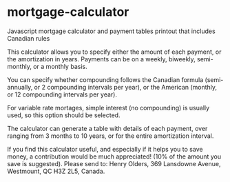 mortgage-calculator
===================

Javascript mortgage calculator and payment tables printout that includes Canadian rules

This calculator allows you to specify either the amount of each payment, or the amortization in years. 
Payments can be on a weekly, biweekly, semi-monthly, or a monthly basis. 

You can specify whether compounding follows the Canadian formula (semi-annually, or 2 compounding intervals per year), 
or the American (monthly, or 12 compounding intervals per year).

For variable rate mortages, simple interest (no compounding) is usually used, so this option should be selected.

The calculator can generate a table with details of each payment, over ranging from 3 months to 10 years, 
or for the entire amortization interval.

If you find this calculator useful, and especially if it helps you to save money, 
a contribution would be much appreciated! (10% of the amount you save is suggested). 
Please send to: Henry Olders, 369 Lansdowne Avenue, Westmount, QC H3Z 2L5, Canada.
